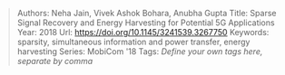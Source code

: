 > Authors: Neha Jain, Vivek Ashok Bohara, Anubha Gupta
> Title: Sparse Signal Recovery and Energy Harvesting for Potential 5G Applications
> Year: 2018
> Url: https://doi.org/10.1145/3241539.3267750
> Keywords: sparsity, simultaneous information and power transfer, energy harvesting
> Series: MobiCom '18
> Tags: *Define your own tags here, separate by comma*